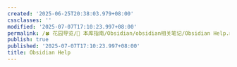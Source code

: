 ```yaml
---
created: '2025-06-25T20:38:03.979+08:00'
cssclasses: ''
modified: '2025-07-07T17:10:23.997+08:00'
permalink: /🍀 花园导览/🧰 本库指南/Obsidian/obsidian相关笔记/Obsidian Help.md
publish: true
published: '2025-07-07T17:10:23.997+08:00'
title: Obsidian Help
---
```

[](api制定.md)